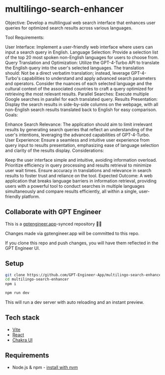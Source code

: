 # multilingo-search-enhancer

Objective: Develop a multilingual web search interface that enhances user queries for optimized search results across various languages.

Tool Requirements:

User Interface: Implement a user-friendly web interface where users can input a search query in English.
Language Selection: Provide a selection list of the top 20 most spoken non-English languages for users to choose from.
Query Translation and Optimization: Utilize the GPT-4-Turbo API to translate the English query into the user's selected languages. The translation should:
Not be a direct verbatim translation; instead, leverage GPT-4-Turbo's capabilities to understand and apply advanced search parameters and operators.
Consider the nuances of each selected language and the cultural context of the associated countries to craft a query optimized for retrieving the most relevant results.
Parallel Searches: Execute multiple Google searches in parallel for each translated query.
Results Presentation: Display the search results in side-by-side columns on the webpage, with all non-English search results translated back to English for easy comparison.
Goals:

Enhance Search Relevance: The application should aim to limit irrelevant results by generating search queries that reflect an understanding of the user's intentions, leveraging the advanced capabilities of GPT-4-Turbo.
User Experience: Ensure a seamless and intuitive user experience from query input to results presentation, emphasizing ease of language selection and clarity of the results display.
Considerations:

Keep the user interface simple and intuitive, avoiding information overload.
Prioritize efficiency in query processing and results retrieval to minimize user wait times.
Ensure accuracy in translations and relevance in search results to foster trust and reliance on the tool.
Expected Outcome: A web application that breaks language barriers in information retrieval, providing users with a powerful tool to conduct searches in multiple languages simultaneously and compare results efficiently, all within a single, user-friendly platform.

## Collaborate with GPT Engineer

This is a [gptengineer.app](https://gptengineer.app)-synced repository 🌟🤖

Changes made via gptengineer.app will be committed to this repo.

If you clone this repo and push changes, you will have them reflected in the GPT Engineer UI.

## Setup

```sh
git clone https://github.com/GPT-Engineer-App/multilingo-search-enhancer.git
cd multilingo-search-enhancer
npm i
```

```sh
npm run dev
```

This will run a dev server with auto reloading and an instant preview.

## Tech stack

- [Vite](https://vitejs.dev/)
- [React](https://react.dev/)
- [Chakra UI](https://chakra-ui.com/)

## Requirements

- Node.js & npm - [install with nvm](https://github.com/nvm-sh/nvm#installing-and-updating)
